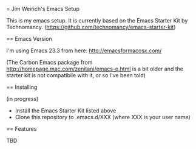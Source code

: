 = Jim Weirich's Emacs Setup

This is my emacs setup.  It is currently based on the Emacs Starter
Kit by Technomancy. (https://github.com/technomancy/emacs-starter-kit)

== Emacs Version

I'm using Emacs 23.3 from here: http://emacsformacosx.com/

(The Carbon Emacs package from
http://homepage.mac.com/zenitani/emacs-e.html is a bit older and the
starter kit is not compatibile with it, or so I've been told)

== Installing

(in progress)

* Install the Emacs Starter Kit listed above
* Clone this repository to .emacs.d/XXX (where XXX is your user name)

== Features

TBD
